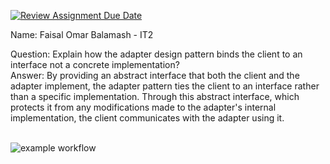 [![Review Assignment Due Date](https://classroom.github.com/assets/deadline-readme-button-24ddc0f5d75046c5622901739e7c5dd533143b0c8e959d652212380cedb1ea36.svg)](https://classroom.github.com/a/rZAdg2uL)

Name: Faisal Omar Balamash - IT2

Question: Explain how the adapter design pattern binds the client to an interface not a concrete implementation?
<br>
Answer: By providing an abstract interface that both the client and the adapter implement, the adapter pattern ties the client to an interface rather than a specific implementation. Through this abstract interface, which protects it from any modifications made to the adapter's internal implementation, the client communicates with the adapter using it.<br>


<br> ![example workflow](https://github.com/cpit252/lab-5-FaisalBalamash/actions/workflows/classroom.yml/badge.svg) </br>
